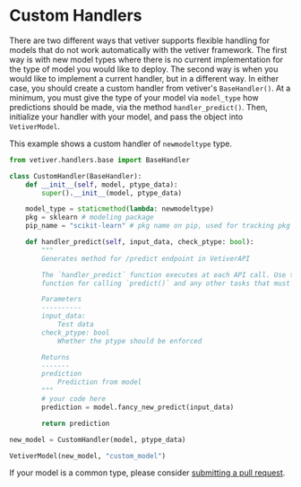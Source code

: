 # Custom Handlers

There are two different ways that vetiver supports flexible handling for models that do not work automatically with the vetiver framework. The first way is with new model types where there is no current implementation for the type of model you would like to deploy. The second way is when you would like to implement a current handler, but in a different way. In either case, you should create a custom handler from vetiver's `BaseHandler()`. At a minimum, you must give the type of your model via `model_type` how predictions should be made, via the method `handler_predict()`. Then, initialize your handler with your model, and pass the object into `VetiverModel`.

This example shows a custom handler of `newmodeltype` type.

```python
from vetiver.handlers.base import BaseHandler

class CustomHandler(BaseHandler):
    def __init__(self, model, ptype_data):
        super().__init__(model, ptype_data)

    model_type = staticmethod(lambda: newmodeltype)
    pkg = sklearn # modeling package
    pip_name = "scikit-learn" # pkg name on pip, used for tracking pkg versions

    def handler_predict(self, input_data, check_ptype: bool):
        """
        Generates method for /predict endpoint in VetiverAPI

        The `handler_predict` function executes at each API call. Use this
        function for calling `predict()` and any other tasks that must be executed at each API call.

        Parameters
        ----------
        input_data:
            Test data
        check_ptype: bool
            Whether the ptype should be enforced

        Returns
        -------
        prediction
            Prediction from model
        """
        # your code here
        prediction = model.fancy_new_predict(input_data)

        return prediction

new_model = CustomHandler(model, ptype_data)

VetiverModel(new_model, "custom_model")
```

If your model is a common type, please consider [submitting a pull request](https://github.com/rstudio/vetiver-python/pulls).
